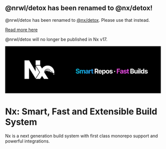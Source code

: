 ## @nrwl/detox has been renamed to @nx/detox!

@nrwl/detox has been renamed to [@nx/detox](https://www.npmjs.com/package/@nx/detox). Please use that instead.

[Read more here](https://nx.dev/recipes/other/rescope)

@nrwl/detox will no longer be published in Nx v17.

<p style="text-align: center;"><img src="https://raw.githubusercontent.com/nrwl/nx/master/images/nx.png" width="600" alt="Nx - Smart, Fast and Extensible Build System"></p>

# Nx: Smart, Fast and Extensible Build System

Nx is a next generation build system with first class monorepo support and powerful integrations.
